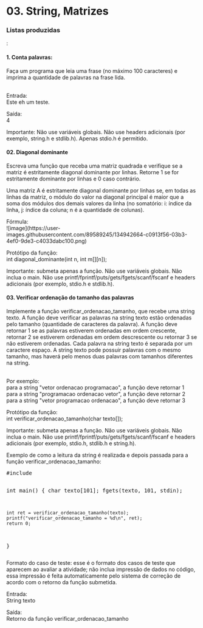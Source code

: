 <h1>03. String, Matrizes</h1>
<h3>Listas produzidas</h3>:

<h4>1. Conta palavras:</h4>
Faça um programa que leia uma frase (no máximo 100 caracteres) e imprima a quantidade de palavras na frase lida.
<p><br>
Entrada:<br>
Este eh um teste.
<p>
Saída:<br>
4
<p>
Importante: Não use variáveis globais. Não use headers adicionais (por exemplo, string.h e stdlib.h). Apenas stdio.h é permitido.

<h4>02. Diagonal dominante</h4>
Escreva uma função que receba uma matriz quadrada e verifique se a matriz é estritamente diagonal dominante por linhas. Retorne 1 se for estritamente dominante por linhas e 0 caso contrário.
<p>
Uma matriz A é estritamente diagonal dominante por linhas se, em todas as linhas da matriz, o módulo do valor na diagonal principal é maior que a soma dos módulos dos demais valores da linha (no somatório: i: índice da linha, j: índice da coluna; n é a quantidade de colunas).
<p>
Fórmula:<br>
![image](https://user-images.githubusercontent.com/89589245/134942664-c0913f56-03b3-4ef0-9de3-c4033dabc100.png)
<p>
Protótipo da função:<br>
int diagonal_dominante(int n, int m[][n]);
<p>
Importante: submeta apenas a função. Não use variáveis globais. Não inclua o main. Não use printf/fprintf/puts/gets/fgets/scanf/fscanf e headers adicionais (por exemplo, stdio.h e stdlib.h).
  
<h4>03. Verificar ordenação do tamanho das palavras</h4>
Implemente a função verificar_ordenacao_tamanho, que recebe uma string texto. A função deve verificar as palavras na string texto estão ordenadas pelo tamanho (quantidade de caracteres da palavra). A função deve retornar 1 se as palavras estiverem ordenadas em ordem crescente, retornar 2 se estiverem ordenadas em ordem descrescente ou retornar 3 se não estiverem ordenadas. Cada palavra na string texto é separada por um caractere espaço. A string texto pode possuir palavras com o mesmo tamanho, mas haverá pelo menos duas palavras com tamanhos diferentes na string.
<p><br>
Por exemplo:<br>
para a string "vetor ordenacao programacao", a função deve retornar 1<br>
para a string "programacao ordenacao vetor", a função deve retornar 2<br>
para a string "vetor programacao ordenacao", a função deve retornar 3<br>
<p>
Protótipo da função:<br>
int verificar_ordenacao_tamanho(char texto[]);
<p>
Importante: submeta apenas a função. Não use variáveis globais. Não inclua o main. Não use printf/fprintf/puts/gets/fgets/scanf/fscanf e headers adicionais (por exemplo, stdio.h, stdlib.h e string.h).
<p>
Exemplo de como a leitura da string é realizada e depois passada para a função verificar_ordenacao_tamanho:
<p>
<pre>
#include <stdio.h>

int main() {
    char texto[101];
    fgets(texto, 101, stdin);
    
    int ret = verificar_ordenacao_tamanho(texto);
    printf("verificar_ordenacao_tamanho = %d\n", ret);
    return 0;
}
</pre>
Formato do caso de teste: esse é o formato dos casos de teste que aparecem ao avaliar a atividade; não inclua impressão de dados no código, essa impressão é feita automaticamente pelo sistema de correção de acordo com o retorno da função submetida.
<p>
Entrada:<br>
String texto
<p>
Saída:<br>
Retorno da função verificar_ordenacao_tamanho

